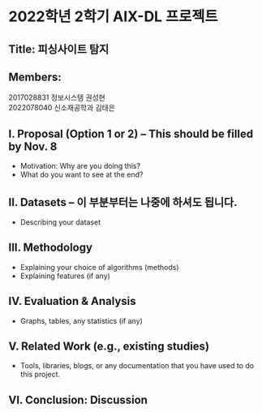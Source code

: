 # 2022학년 2학기 AIX-DL 프로젝트 
## Title: 피싱사이트 탐지  
## Members: 
2017028831 정보시스템 권성현  
2022078040 신소재공학과 김태은  
## I. Proposal (Option 1 or 2) – This should be filled by Nov. 8
- Motivation: Why are you doing this?  
- What do you want to see at the end?  
## II. Datasets – 이 부분부터는 나중에 하셔도 됩니다.
- Describing your dataset
## III. Methodology
- Explaining your choice of algorithms (methods)  
- Explaining features (if any)  
## IV. Evaluation & Analysis
- Graphs, tables, any statistics (if any)
## V. Related Work (e.g., existing studies)
- Tools, libraries, blogs, or any documentation that you have used to do this project.
## VI. Conclusion: Discussion
